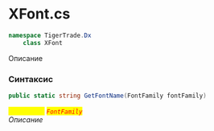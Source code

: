 
# XFont.cs
```csharp
namespace TigerTrade.Dx  
    class XFont
```

Описание

### Синтаксис
```csharp
public static string GetFontName(FontFamily fontFamily)
```

<mark style="color:yellow;">`fontFamily`</mark> <mark style="color:red;">*`FontFamily`*</mark>  
 *Описание*  
  

                    
                    